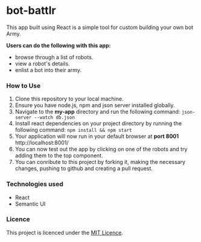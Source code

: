 # bot-battlr
This app built using React is a simple tool for custom building your own bot Army.

**Users can do the following with this app:**
- browse through a list of robots.
- view a robot's details.
- enlist a bot into their army.

### How to Use
1. Clone this repository to your local machine. 
2. Ensure you have node.js, npm and json server installed globally. 
3. Navigate to the **my-app** directory and run the following command: `json-server --watch db.json`
4. Install react dependencies on your project directory by running the following command: `npm install && npm start` 
5. Your application will now run in your default browser at **port 8001** http://localhost:8001/
6. You can now test out the app by clicking on one of the robots and try adding them to the top component.
7. You can conribute to this project by forking it, making the necessary changes, pushing to github and creating a pull request. 

### Technologies used 
- React
- Semantic UI 
### Licence
This project is licenced under the [MIT Licence](https://github.com/kev065/bot-battlr/blob/main/LICENSE/).
